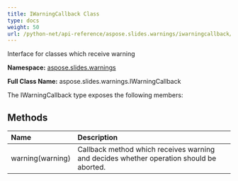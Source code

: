 ```yaml
---
title: IWarningCallback Class
type: docs
weight: 50
url: /python-net/api-reference/aspose.slides.warnings/iwarningcallback/
---
```


Interface for classes which receive warning

**Namespace:** [aspose.slides.warnings](/slides/python-net/api-reference/aspose.slides.warnings/)

**Full Class Name:** aspose.slides.warnings.IWarningCallback



The IWarningCallback type exposes the following members:
## **Methods**
|**Name**|**Description**|
| :- | :- |
|warning(warning)|Callback method which receives warning and decides whether operation should be aborted.|
